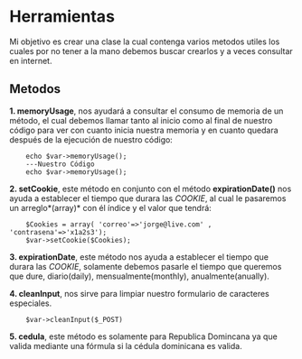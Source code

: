 # Herramientas
Mi objetivo es crear una clase la cual contenga varios metodos utiles los cuales por no tener a la mano debemos buscar crearlos y a veces consultar en internet.
## Metodos
**1. memoryUsage**,  nos ayudará a consultar el consumo de memoria de un método, el cual debemos llamar tanto al inicio como al final de nuestro código para ver con cuanto inicia nuestra memoria y en cuanto quedara después de la ejecución de nuestro código:
```
    echo $var->memoryUsage();
    ---Nuestro Código
    echo $var->memoryUsage();
```
**2. setCookie**, este método en conjunto con el método **expirationDate()** nos ayuda a establecer el tiempo que durara las *COOKIE*, al cual le pasaremos un arreglo*(array)* con él índice y el valor que tendrá:
```
	$Cookies = array( 'correo'=>'jorge@live.com' , 'contrasena'=>'x1a2s3');
	$var->setCookie($Cookies);
```
**3. expirationDate**, este método nos ayuda a establecer el tiempo que durara las *COOKIE*, solamente debemos pasarle el tiempo que queremos que dure, diario(daily), mensualmente(monthly), anualmente(anually).

**4. cleanInput**, nos sirve para limpiar nuestro formulario de caracteres especiales. 
```
	$var->cleanInput($_POST)
```

**5. cedula**, este método es solamente para Republica Domincana ya que valida mediante una fórmula si la cédula dominicana es valida.

